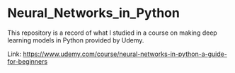 # Neural_Networks_in_Python

This repository is a record of what I studied in a course on making deep learning models in Python provided by Udemy.

Link: https://www.udemy.com/course/neural-networks-in-python-a-guide-for-beginners
